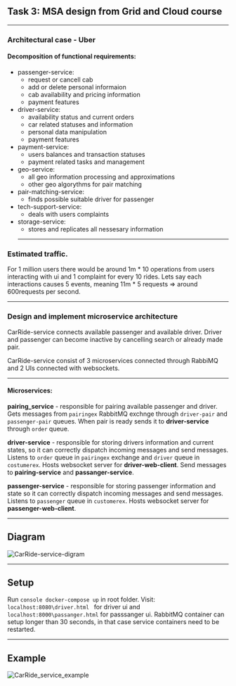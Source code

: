 ## Task 3: MSA design from Grid and Cloud course
__________
### Architectural case - Uber
#### Decomposition of functional requirements:
  - passenger-service:
      - request or cancell cab
      - add or delete personal informaion
      - cab availability and pricing information
      - payment features
  - driver-service:
      - availability status and current orders
      - car related statuses and information
      - personal data manipulation
      - payment features
  - payment-service:
      - users balances and transaction statuses
      - payment related tasks and management
  - geo-service:
      - all geo information processing and approximations
      - other geo algorythms for pair matching
  - pair-matching-service:
      - finds possible suitable driver for passenger
  - tech-support-service:
      - deals with users complaints
  - storage-service:
      - stores and replicates all nessesary information
    _____________
### Estimated traffic.
For 1 million users there would be around 1m * 10 operations from users interacting with ui and 1 complaint for every 10 rides. Lets say each interactions causes 5 events, meaning 11m * 5 requests => around 600requests per second.
____________
### Design and implement microservice architecture
CarRide-service connects available passenger and available driver.
Driver and passenger can become inactive by cancelling search or already made pair.

CarRide-service consist of 3 microservices connected through RabbiMQ and 2 UIs connected with websockets.
__________
#### Microservices:
**pairing_service** - responsible for pairing available passenger and driver. Gets messages from `pairingex` RabbitMQ exchnge through `driver-pair` and `passenger-pair` queues. When pair is ready sends it to **driver-service** through `order` queue.

**driver-service** - responsible for storing drivers information and current states, so it can correctly dispatch incoming messages and send messages. Listens to `order` queue in `pairingex` exchange and `driver` queue in `costumerex`. Hosts websocket server for **driver-web-client**. Send messages to **pairing-service** and **passanger-service**.

**passenger-service** - responsible for storing passenger information and state so it can correctly dispatch incoming messages and send messages. Listens to `passenger` queue in `customerex`. Hosts websocket server for **passenger-web-client**.
_______________
## Diagram
![CarRide-service-digram](https://github.com/Lixerus/CarRide-service/assets/61562096/47711b13-f6c7-4d87-bd51-d4f5cd597021)
_______________
## Setup
Run ```console docker-compose up``` in root folder.
Visit: ```localhost:8080\driver.html ``` for driver ui
and ``` localhost:8000\passanger.html ``` for passsanger ui.
RabbitMQ container can setup longer than 30 seconds, in that case service containers need to be restarted.
__________________
## Example
![CarRide_service_example](https://github.com/Lixerus/CarRide-service/assets/61562096/0287eae5-6c0e-4efe-bc43-f764302c7965)
